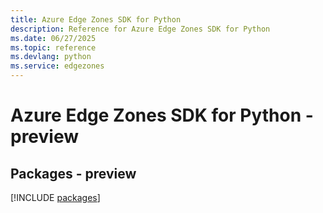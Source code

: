 ```yaml
---
title: Azure Edge Zones SDK for Python
description: Reference for Azure Edge Zones SDK for Python
ms.date: 06/27/2025
ms.topic: reference
ms.devlang: python
ms.service: edgezones
---
```

# Azure Edge Zones SDK for Python - preview
## Packages - preview
[!INCLUDE [packages](edge-zones-index.md)]